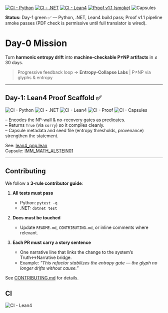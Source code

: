 [![CI - Python](https://github.com/derekwins88/Brain/actions/workflows/ci-python.yml/badge.svg)](https://github.com/derekwins88/Brain/actions/workflows/ci-python.yml)
[![CI - .NET](https://github.com/derekwins88/Brain/actions/workflows/ci-dotnet.yml/badge.svg)](https://github.com/derekwins88/Brain/actions/workflows/ci-dotnet.yml)
[![CI - Lean4](https://github.com/derekwins88/Brain/actions/workflows/ci-lean.yml/badge.svg)](https://github.com/derekwins88/Brain/actions/workflows/ci-lean.yml)
[![Proof v1.1 (smoke)](https://github.com/derekwins88/Brain/actions/workflows/ci-proof.yml/badge.svg)](https://github.com/derekwins88/Brain/actions/workflows/ci-proof.yml)
![Capsules](https://github.com/derekwins88/Brain/actions/workflows/ci-capsules.yml/badge.svg)

**Status:** Day-1 green ✅ — Python, .NET, Lean4 build pass; Proof v1.1 pipeline smoke passes (PDF check is permissive until full translator is wired).

# Day-0 Mission

Turn **harmonic entropy drift** into **machine-checkable P≠NP artifacts** in ≤ 30 days.

> Progressive feedback loop → **Entropy-Collapse Labs** | P≠NP via glyphs & entropy

---

## Day-1: Lean4 Proof Scaffold ✅

![CI - Python](https://github.com/derekwins88/Brain/actions/workflows/ci-python.yml/badge.svg)
![CI - .NET](https://github.com/derekwins88/Brain/actions/workflows/ci-dotnet.yml/badge.svg)
![CI - Lean4](https://github.com/derekwins88/Brain/actions/workflows/ci-lean.yml/badge.svg)
![CI - Proof](https://github.com/derekwins88/Brain/actions/workflows/ci-proof.yml/badge.svg)
![CI - Capsules](https://github.com/derekwins88/Brain/actions/workflows/ci-capsules.yml/badge.svg)

– Encodes the NP-wall & no-recovery gates as predicates.  
– Returns `True` (via `sorry`) so it compiles cleanly.  
– Capsule metadata and seed file (entropy thresholds, provenance) strengthen the statement.  

See: [lean4_pnp.lean](./lean4_pnp.lean)  
Capsule: [IMM_MATH_ALSTEIN01](./capsules/IMM_MATH_ALSTEIN01.json)  

---

## Contributing

We follow a **3-rule contributor guide**:

1. **All tests must pass**
   - Python: `pytest -q`
   - .NET: `dotnet test`

2. **Docs must be touched**
   - Update `README.md`, `CONTRIBUTING.md`, or inline comments where relevant.

3. **Each PR must carry a story sentence**
   - One narrative line that links the change to the system’s Truth↔Narrative bridge.
   - Example: _“This refactor stabilizes the entropy gate — the glyph no longer drifts without cause.”_

See [CONTRIBUTING.md](CONTRIBUTING.md) for details.

## CI

![CI - Lean4](https://img.shields.io/badge/CI--Lean4-passing-success)

